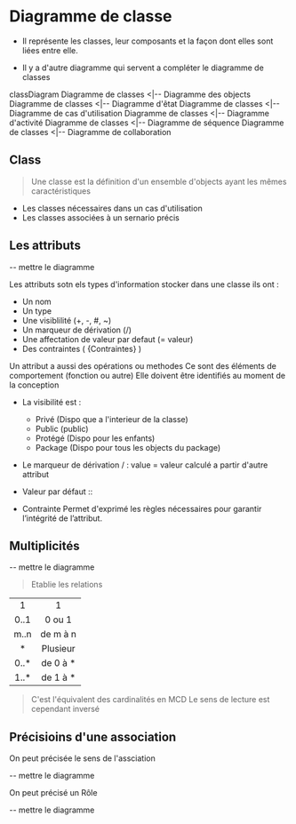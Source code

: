 # Diagramme de classe

- Il représente les classes, leur composants et la façon dont elles sont liées entre elle.

- Il y a d'autre diagramme qui servent a compléter le diagramme de classes

<mermaid>
  classDiagram
  Diagramme de classes <|-- Diagramme des objects
  Diagramme de classes <|-- Diagramme d'êtat
  Diagramme de classes <|-- Diagramme de cas d'utilisation
  Diagramme de classes <|-- Diagramme d'activité
  Diagramme de classes <|-- Diagramme de séquence
  Diagramme de classes <|-- Diagramme de collaboration
</mermaid>

## Class

> Une classe est la définition d'un ensemble d'objects ayant les mêmes caractéristiques

- Les classes nécessaires dans un cas d'utilisation
- Les classes associées à un sernario précis

## Les attributs

-- mettre le diagramme

Les attributs sotn els types d'information stocker dans une classe
ils ont :

- Un nom
- Un type
- Une visiblilité (+, -, #, ~)
- Un marqueur de dérivation (/)
- Une affectation de valeur par defaut (= valeur)
- Des contraintes ( {Contraintes} )

Un attribut a aussi des opérations ou methodes
Ce sont des éléments de comportement (fonction ou autre)
Elle doivent être identifiés au moment de la conception

- La visibilité est :

  - Privé (Dispo que a l'interieur de la classe)
  - Public (public)
  - Protégé (Dispo pour les enfants)
  - Package (Dispo pour tous les objects du package)

- Le marqueur de dérivation / : value = valeur calculé a partir d'autre attribut
- Valeur par défaut ::

- Contrainte Permet d'exprimé les règles nécessaires pour garantir l’intégrité de l’attribut.

## Multiplicités

-- mettre le diagramme

> Etablie les relations

|       |           |
| :---: | :-------: |
|   1   |     1     |
| 0..1  |  0 ou 1   |
| m..n  | de m à n  |
|  \*   | Plusieur  |
| 0..\* | de 0 à \* |
| 1..\* | de 1 à \* |

> C'est l'équivalent des cardinalités en MCD
> Le sens de lecture est cependant inversé

## Précisioins d'une association

On peut précisée le sens de l'assciation

-- mettre le diagramme

On peut précisé un Rôle

-- mettre le diagramme
